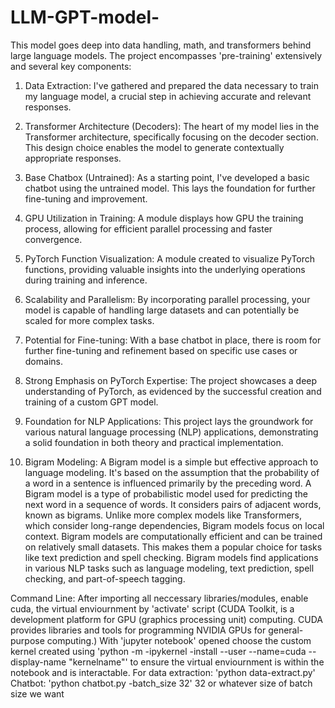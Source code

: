 # LLM-GPT-model-
This model goes deep into data handling, math, and transformers behind large language models.
The project encompasses 'pre-training' extensively and several key components:

1. Data Extraction: I've gathered and prepared the data necessary to train my language model, a crucial step in achieving accurate and relevant responses.

2. Transformer Architecture (Decoders): The heart of my model lies in the Transformer architecture, specifically focusing on the decoder section. This design choice enables the model to generate contextually appropriate responses.

3. Base Chatbox (Untrained): As a starting point, I've developed a basic chatbot using the untrained model. This lays the foundation for further fine-tuning and improvement.

4. GPU Utilization in Training: A module displays how GPU the training process, allowing for efficient parallel processing and faster convergence.

5. PyTorch Function Visualization: A module created to visualize PyTorch functions, providing valuable insights into the underlying operations during training and inference.

6. Scalability and Parallelism: By incorporating parallel processing, your model is capable of handling large datasets and can potentially be scaled for more complex tasks.

7. Potential for Fine-tuning: With a base chatbot in place, there is room for further fine-tuning and refinement based on specific use cases or domains.

8. Strong Emphasis on PyTorch Expertise: The project showcases a deep understanding of PyTorch, as evidenced by the successful creation and training of a custom GPT model.

9. Foundation for NLP Applications: This project lays the groundwork for various natural language processing (NLP) applications, demonstrating a solid foundation in both theory and practical implementation.

10. Bigram Modeling: A Bigram model is a simple but effective approach to language modeling. It's based on the assumption that the probability of a word in a sentence is influenced primarily by the preceding word.
                     A Bigram model is a type of probabilistic model used for predicting the next word in a sequence of words. It considers pairs of adjacent words, known as bigrams.
                     Unlike more complex models like Transformers, which consider long-range dependencies, Bigram models focus on local context.
                     Bigram models are computationally efficient and can be trained on relatively small datasets. This makes them a popular choice for tasks like text prediction and spell checking.
                     Bigram models find applications in various NLP tasks such as language modeling, text prediction, spell checking, and part-of-speech tagging.

Command Line: After importing all neccessary libraries/modules,
              enable cuda, the virtual enviournment by 'activate' script (CUDA Toolkit, is a development platform for GPU (graphics processing unit) computing. CUDA provides libraries and tools for programming NVIDIA GPUs for general-purpose computing.)
              With 'jupyter notebook' opened choose the custom kernel created using 'python -m -ipykernel -install --user --name=cuda --display-name "kernelname"' to ensure the virtual enviournment is within the notebook and is interactable.
              For data extraction: 'python data-extract.py'
              Chatbot: 'python chatbot.py -batch_size 32' 32 or whatever size of batch size we want
